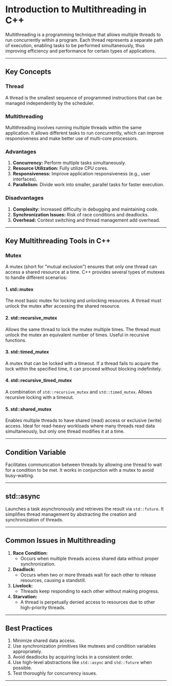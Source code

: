 # **Introduction to Multithreading in C++**

Multithreading is a programming technique that allows multiple threads to run concurrently within a program. Each thread represents a separate path of execution, enabling tasks to be performed simultaneously, thus improving efficiency and performance for certain types of applications.

---

## **Key Concepts**

### **Thread**
A thread is the smallest sequence of programmed instructions that can be managed independently by the scheduler.

### **Multithreading**
Multithreading involves running multiple threads within the same application. It allows different tasks to run concurrently, which can improve responsiveness and make better use of multi-core processors.

### **Advantages**
1. **Concurrency:** Perform multiple tasks simultaneously.
2. **Resource Utilization:** Fully utilize CPU cores.
3. **Responsiveness:** Improve application responsiveness (e.g., user interfaces).
4. **Parallelism:** Divide work into smaller, parallel tasks for faster execution.

### **Disadvantages**
1. **Complexity:** Increased difficulty in debugging and maintaining code.
2. **Synchronization Issues:** Risk of race conditions and deadlocks.
3. **Overhead:** Context switching and thread management add overhead.

---

## **Key Multithreading Tools in C++**

### **Mutex**
A mutex (short for "mutual exclusion") ensures that only one thread can access a shared resource at a time. C++ provides several types of mutexes to handle different scenarios:

#### **1. std::mutex**
The most basic mutex for locking and unlocking resources. A thread must unlock the mutex after accessing the shared resource.

#### **2. std::recursive_mutex**
Allows the same thread to lock the mutex multiple times. The thread must unlock the mutex an equivalent number of times. Useful in recursive functions.

#### **3. std::timed_mutex**
A mutex that can be locked with a timeout. If a thread fails to acquire the lock within the specified time, it can proceed without blocking indefinitely.

#### **4. std::recursive_timed_mutex**
A combination of `std::recursive_mutex` and `std::timed_mutex`. Allows recursive locking with a timeout.

#### **5. std::shared_mutex**  
Enables multiple threads to have shared (read) access or exclusive (write) access. Ideal for read-heavy workloads where many threads read data simultaneously, but only one thread modifies it at a time.  

---

## **Condition Variable**
Facilitates communication between threads by allowing one thread to wait for a condition to be met. It works in conjunction with a mutex to avoid busy-waiting.

---

## **std::async**
Launches a task asynchronously and retrieves the result via `std::future`. It simplifies thread management by abstracting the creation and synchronization of threads.

---

## **Common Issues in Multithreading**

1. **Race Condition:**
   - Occurs when multiple threads access shared data without proper synchronization.
2. **Deadlock:**
   - Occurs when two or more threads wait for each other to release resources, causing a standstill.
3. **Livelock:**
   - Threads keep responding to each other without making progress.
4. **Starvation:**
   - A thread is perpetually denied access to resources due to other high-priority threads.

---

## **Best Practices**

1. Minimize shared data access.
2. Use synchronization primitives like mutexes and condition variables appropriately.
3. Avoid deadlocks by acquiring locks in a consistent order.
4. Use high-level abstractions like `std::async` and `std::future` when possible.
5. Test thoroughly for concurrency issues.

--- 
